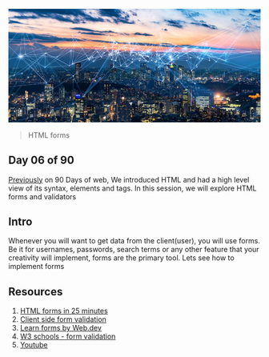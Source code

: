 ![internet](../avatar.jpg)

> HTML forms

## Day 06 of 90
[Previously](../day05) on 90 Days of web, We introduced HTML and had a high level view of its syntax, elements and tags. In this session, we will explore HTML forms and validators

## Intro
Whenever you will want to get data from the client(user), you will use forms. Be it for usernames, passwords, search terms or any other feature that your creativity will implement, forms are the primary tool. Lets see how to implement forms 

## Resources
1. [HTML forms in 25 minutes](https://www.youtube.com/watch?v=fNcJuPIZ2WE)
2. [Client side form validation](https://developer.mozilla.org/en-US/docs/Learn/Forms/Form_validation)
3. [Learn forms by Web.dev](https://web.dev/learn/forms/)
4. [W3 schools - form validation](https://www.w3schools.com/js/js_validation.asp)
5. [Youtube](https://www.youtube.com/results?search_query=HTML+forms)
